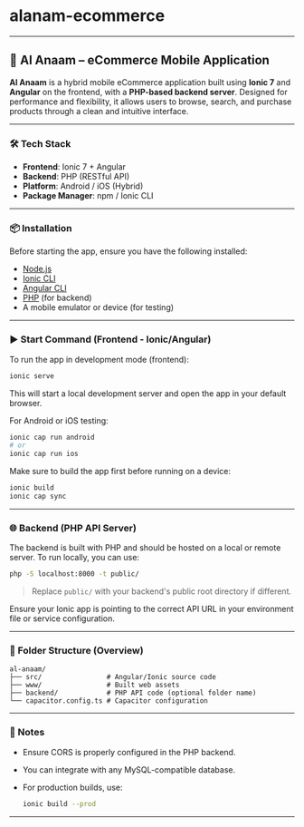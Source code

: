 # alanam-ecommerce
---

## 🚀 Al Anaam – eCommerce Mobile Application

**Al Anaam** is a hybrid mobile eCommerce application built using **Ionic 7** and **Angular** on the frontend, with a **PHP-based backend server**. Designed for performance and flexibility, it allows users to browse, search, and purchase products through a clean and intuitive interface.

---

### 🛠️ Tech Stack

* **Frontend**: Ionic 7 + Angular
* **Backend**: PHP (RESTful API)
* **Platform**: Android / iOS (Hybrid)
* **Package Manager**: npm / Ionic CLI

---

### 📦 Installation

Before starting the app, ensure you have the following installed:

* [Node.js](https://nodejs.org/)
* [Ionic CLI](https://ionicframework.com/docs/cli)
* [Angular CLI](https://angular.io/cli)
* [PHP](https://www.php.net/) (for backend)
* A mobile emulator or device (for testing)

---

### ▶️ Start Command (Frontend - Ionic/Angular)

To run the app in development mode (frontend):

```bash
ionic serve
```

This will start a local development server and open the app in your default browser.

For Android or iOS testing:

```bash
ionic cap run android
# or
ionic cap run ios
```

Make sure to build the app first before running on a device:

```bash
ionic build
ionic cap sync
```

---

### 🌐 Backend (PHP API Server)

The backend is built with PHP and should be hosted on a local or remote server. To run locally, you can use:

```bash
php -S localhost:8000 -t public/
```

> Replace `public/` with your backend's public root directory if different.

Ensure your Ionic app is pointing to the correct API URL in your environment file or service configuration.

---

### 📁 Folder Structure (Overview)

```
al-anaam/
├── src/                # Angular/Ionic source code
├── www/                # Built web assets
├── backend/            # PHP API code (optional folder name)
└── capacitor.config.ts # Capacitor configuration
```

---

### 📄 Notes

* Ensure CORS is properly configured in the PHP backend.
* You can integrate with any MySQL-compatible database.
* For production builds, use:

  ```bash
  ionic build --prod
  ```

---

